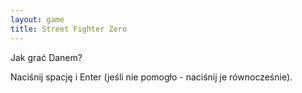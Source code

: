 ```yaml
---
layout: game
title: Street Fighter Zero
---
```


Jak grać Danem?

Naciśnij spację i Enter (jeśli nie pomogło - naciśnij je równocześnie).
